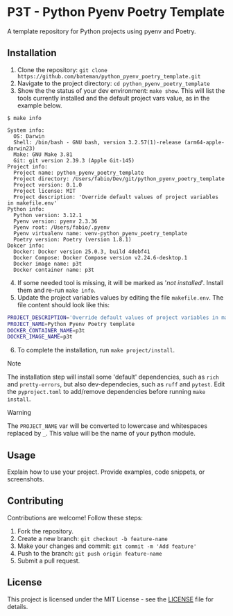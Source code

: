 # P3T - Python Pyenv Poetry Template

A template repository for Python projects using pyenv and Poetry.

## Installation

1. Clone the repository: `git clone https://github.com/bateman/python_pyenv_poetry_template.git`
2. Navigate to the project directory: `cd python_pyenv_poetry_template`
3. Show the the status of your dev environment: `make show`. This will list the tools currently installed and the default project vars value, as in the example below.
```console
$ make info

System info:
  OS: Darwin
  Shell: /bin/bash - GNU bash, version 3.2.57(1)-release (arm64-apple-darwin23)
  Make: GNU Make 3.81
  Git: git version 2.39.3 (Apple Git-145)
Project info:
  Project name: python_pyenv_poetry_template
  Project directory: /Users/fabio/Dev/git/python_pyenv_poetry_template
  Project version: 0.1.0
  Project license: MIT
  Project description: 'Override default values of project variables in makefile.env'
Python info:
  Python version: 3.12.1
  Pyenv version: pyenv 2.3.36
  Pyenv root: /Users/fabio/.pyenv
  Pyenv virtualenv name: venv-python_pyenv_poetry_template
  Poetry version: Poetry (version 1.8.1)
Dokcer info:
  Docker: Docker version 25.0.3, build 4debf41
  Docker Compose: Docker Compose version v2.24.6-desktop.1
  Docker image name: p3t
  Docker container name: p3t
```
4. If some needed tool is missing, it will be marked as '*not installed*'. Install them and re-run `make info`.
5. Update the project variables values  by editing the file `makefile.env`. The file content should look like this:
```bash
PROJECT_DESCRIPTION='Override default values of project variables in makefile.env'
PROJECT_NAME=Python Pyenv Poetry template
DOCKER_CONTAINER_NAME=p3t
DOCKER_IMAGE_NAME=p3t
```
6. To complete the installation, run `make project/install`.

> [!NOTE]
> The installation step will install some 'default' dependencies, such as `rich` and `pretty-errors`, but also dev-dependecies, such as `ruff` and `pytest`.
> Edit the `pyproject.toml` to add/remove dependencies before running `make install`.

> [!WARNING]
> The `PROJECT_NAME` var will be converted to lowercase and whitespaces replaced by `_`. This value will be the name of your python module.

## Usage

Explain how to use your project. Provide examples, code snippets, or screenshots.

## Contributing

Contributions are welcome! Follow these steps:
1. Fork the repository.
2. Create a new branch: `git checkout -b feature-name`
3. Make your changes and commit: `git commit -m 'Add feature'`
4. Push to the branch: `git push origin feature-name`
5. Submit a pull request.

## License

This project is licensed under the MIT License - see the [LICENSE](LICENSE) file for details.

